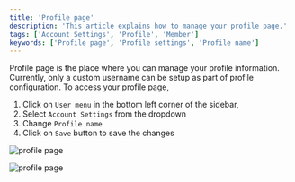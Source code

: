 ```yaml
---
title: 'Profile page'
description: 'This article explains how to manage your profile page.'
tags: ['Account Settings', 'Profile', 'Member']
keywords: ['Profile page', 'Profile settings', 'Profile name']
---
```


Profile page is the place where you can manage your profile information. Currently, only a custom username can be setup as part of profile configuration. To access your profile page,
1. Click on `User menu` in the bottom left corner of the sidebar, 
2. Select `Account Settings` from the dropdown
3. Change `Profile name` 
4. Click on `Save` button to save the changes

![profile page](/img/v2/account-settings/account-settings.png)  
  
![profile page](/img/v2/account-settings/profile-page.png)

